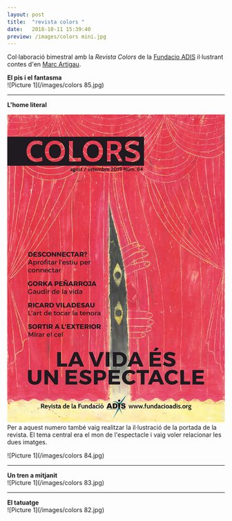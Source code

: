 ```yaml
---
layout: post
title:  "revista colors "
date:   2018-10-11 15:39:40
preview: /images/colors mini.jpg
---
```



Col·laboració bimestral amb la <i> Revista Colors </i> de la <a href="http://www.fundacioadis.org/">Fundacio ADIS</a> il·lustrant contes d'en <a href="https://twitter.com/martigau?lang=es">Marc Artigau</a>.

<b>El pis i el fantasma</b><br>
![Picture 1](/images/colors 85.jpg)

---
<b>L'home literal</b><br>
<div class="row">
  <div class="column">
 <img src="/images/colors 84 portada.jpg" alt="drawing">
  </div>

  <div class="column">
  Per a aquest numero també vaig realitzar la il·lustració de la portada de la revista. El tema central era el mon de l'espectacle i vaig voler relacionar les dues imatges.<br>

  </div>
  </div>

![Picture 1](/images/colors 84.jpg)


---
<b>Un tren a mitjanit</b><br>
![Picture 1](/images/colors 83.jpg)

---
<b>El tatuatge</b><br>
![Picture 1](/images/colors 82.jpg)<br>
